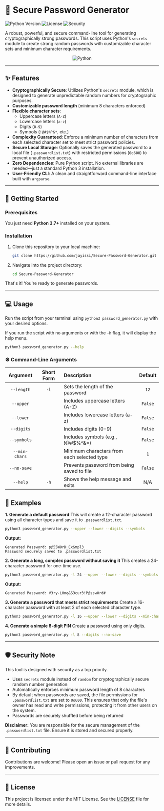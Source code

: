 # 🔐 Secure Password Generator

![Python Version](https://img.shields.io/badge/python-3.7+-blue.svg)
![License](https://img.shields.io/badge/license-MIT-green.svg)
![Security](https://img.shields.io/badge/security-cryptographically_secure-red.svg)

A robust, powerful, and secure command-line tool for generating cryptographically strong passwords. This script uses Python's `secrets` module to create strong random passwords with customizable character sets and minimum character requirements.

<p align="center">
<img alt="Python" src="https://www.python.org/static/community_logos/python-logo-master-v3-TM.png">
</p>

---

## ✨ Features

- **Cryptographically Secure**: Utilizes Python's `secrets` module, which is designed to generate unpredictable random numbers for cryptographic purposes.
- **Customizable password length** (minimum 8 characters enforced)
- **Flexible character sets**:
  - Uppercase letters (`A-Z`)
  - Lowercase letters (`a-z`)
  - Digits (`0-9`)
  - Symbols (`!@#$%^&*`, etc.)
- **Complexity Guaranteed**: Enforce a minimum number of characters from each selected character set to meet strict password policies.
- **Secure Local Storage**: Optionally saves the generated password to a local file (`.passwordlist.txt`) with restricted permissions (`0o600`) to prevent unauthorized access.
- **Zero Dependencies**: Pure Python script. No external libraries are needed—just a standard Python 3 installation.
- **User-Friendly CLI**: A clean and straightforward command-line interface built with `argparse`.

---

## 🚀 Getting Started

### Prerequisites

You just need **Python 3.7+** installed on your system.

### Installation

1.  Clone this repository to your local machine:
    ```bash
    git clone https://github.com/jayissi/Secure-Password-Generator.git
    ```
2.  Navigate into the project directory:
    ```bash
    cd Secure-Password-Generator
    ```

That's it! You're ready to generate passwords.

---

## 💻 Usage

Run the script from your terminal using `python3 password_generator.py` with your desired options.

If you run the script with no arguments or with the `-h` flag, it will display the help menu.

```bash
python3 password_generator.py --help
```

### ⚙️ Command-Line Arguments

| Argument       | Short Form | Description                                 | Default |
| :------------: | :--------: | :------------------------------------------ | :-----: |
| `--length`     |    `-l`    | Sets the length of the password             | `12`    |
| `--upper`      |            | Includes uppercase letters (A-Z)            | `False` |
| `--lower`      |            | Includes lowercase letters (a-z)            | `False` |
| `--digits`     |            | Includes digits (0-9)                       | `False` |
| `--symbols`    |            | Includes symbols (e.g., !@#$%^&*)           | `False` |
| `--min-chars`  |            | Minimum characters from each selected type  | `1`     |
| `--no-save`    |            | Prevents password from being saved to file  | `False` |
| `--help`       |    `-h`    | Shows the help message and exits            | N/A     |

##  📝 Examples

**1. Generate a default password**
This will create a 12-character password using all character types and save it to `.passwordlist.txt`.

```bash
python3 password_generator.py --upper --lower --digits --symbols
```
**Output:**
```
Generated Password: p@55W0rD_Ex&mpl3
Password securely saved to .passwordlist.txt
```

**2. Generate a long, complex password without saving it**
This creates a 24-character password for one-time use.

```bash
python3 password_generator.py -l 24 --upper --lower --digits --symbols --no-save
```
**Output:**
```
Generated Password: V3ry-L0ng&S3cur3!P@ssw0rd#
```

**3. Generate a password that meets strict requirements**
Create a 16-character password with at least 2 of each selected character type.

```bash
python3 password_generator.py -l 16 --upper --lower --digits --min-chars 2 --no-save
```

**4. Generate a simple 8-digit PIN**
Create a password using only digits.

```bash
python3 password_generator.py -l 8 --digits --no-save
```

---

## 🛡️ Security Note

This tool is designed with security as a top priority.
-   Uses `secrets` module instead of `random` for cryptographically secure random number generation
-   Automatically enforces minimum password length of 8 characters
-   By default when passwords are saved, the file permissions for `.passwordlist.txt` are set to `0o600`. This ensures that only the file's owner has read and write permissions, protecting it from other users on the system.
-   Passwords are securely shuffled before being returned

**Disclaimer:** You are responsible for the secure management of the `.passwordlist.txt` file. Ensure it is stored and secured properly.

---

## 🤝 Contributing

Contributions are welcome! Please open an issue or pull request for any improvements.

---

## 📜 License

This project is licensed under the MIT License. See the [LICENSE](https://github.com/jayissi/Secure-Password-Generator/blob/main/LICENSE) file for more details.

